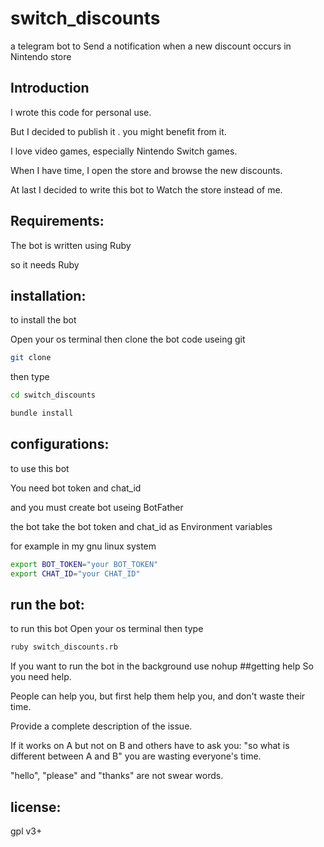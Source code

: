 # switch_discounts
a telegram bot to Send a notification when a new discount occurs in Nintendo store
## Introduction
I wrote this code for personal use.

But I decided to publish it . you might benefit from it.

I love video games, especially Nintendo Switch games.

When I have time, I open the store and browse the new discounts.

At last I decided to write this bot
to Watch the store instead of me.
## Requirements:
The bot is written using Ruby

so it needs Ruby

## installation:
to install the bot

Open your os terminal
then clone the bot code useing git
``` bash
git clone 
```

then type
``` bash
cd switch_discounts

bundle install
```

## configurations:

to use this bot

You need bot token and chat_id

and you must create bot useing BotFather 

the bot take the bot token and chat_id as Environment variables

for example
in my gnu linux system

``` bash
export BOT_TOKEN="your BOT_TOKEN"
export CHAT_ID="your CHAT_ID"
```

## run the bot:
to run this bot
Open your os terminal
then type
``` bash
ruby switch_discounts.rb
```
If you want to run the bot in the background
use nohup
 ##getting help
So you need help.

People can help you, but first help them help you, and don't waste their time.

Provide a complete description of the issue.

If it works on A but not on B and others have to ask you: "so what is different between A and B" you are wasting everyone's time.

"hello", "please" and "thanks" are not swear words.
## license:
gpl v3+
